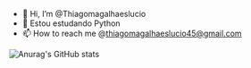 - 👋 Hi, I’m @Thiagomagalhaeslucio
- 🌱 Estou estudando Python
- 📫 How to reach me @thiagomagalhaeslucio45@gmail.com

![Anurag's GitHub stats](https://github-readme-stats.vercel.app/api?username=thiagomagalhaeslucio&show_icons=true&theme=dracula)
